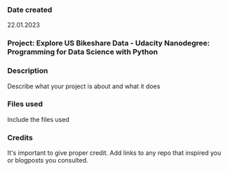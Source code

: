 ### Date created
22.01.2023

### Project: Explore US Bikeshare Data - Udacity Nanodegree: Programming for Data Science with Python

### Description
Describe what your project is about and what it does

### Files used
Include the files used

### Credits
It's important to give proper credit. Add links to any repo that inspired you or blogposts you consulted.

